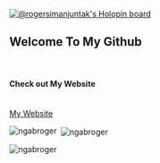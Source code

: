 [![@rogersimanjuntak's Holopin board](https://holopin.me/rogersimanjuntak)](https://holopin.io/@rogersimanjuntak)
<h2>Welcome To My Github</h2>
<br>
<h4>Check out My Website</h4>
</br>
<a href="https://ngabroger.github.io/">My Website</a>

<p><img align="left" src="https://github-readme-stats.vercel.app/api/top-langs?username=ngabroger&show_icons=true&locale=en&layout=compact" alt="ngabroger" /></p>

<p>&nbsp;<img align="center" src="https://github-readme-stats.vercel.app/api?username=ngabroger&show_icons=true&locale=en" alt="ngabroger" /></p>
<p><img align="center" src="https://github-readme-streak-stats.herokuapp.com/?user=ngabroger" alt="ngabroger" /></p>
